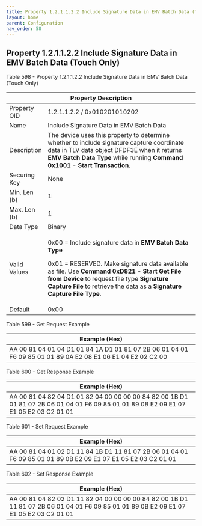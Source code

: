 ```yaml
---
title: Property 1.2.1.1.2.2 Include Signature Data in EMV Batch Data (Touch Only)
layout: home
parent: Configuration
nav_order: 58
---
```


## Property 1.2.1.1.2.2 Include Signature Data in EMV Batch Data (Touch Only)

Table 598 - Property 1.2.1.1.2.2 Include Signature Data in EMV Batch
Data (Touch Only)

<table>
<colgroup>
<col style="width: 14%" />
<col style="width: 85%" />
</colgroup>
<thead>
<tr>
<th colspan="2">Property Description</th>
</tr>
</thead>
<tbody>
<tr>
<td>Property OID</td>
<td>1.2.1.1.2.2 / 0x010201010202</td>
</tr>
<tr>
<td>Name</td>
<td>Include Signature Data in EMV Batch Data</td>
</tr>
<tr>
<td>Description</td>
<td>The device uses this property to determine whether to include
signature capture coordinate data in TLV data object DFDF3E when it
returns <strong>EMV Batch Data Type</strong> while running
<strong>Command 0x1001 - Start Transaction</strong>.</td>
</tr>
<tr>
<td>Securing Key</td>
<td>None</td>
</tr>
<tr>
<td>Min. Len (b)</td>
<td>1</td>
</tr>
<tr>
<td>Max. Len (b)</td>
<td>1</td>
</tr>
<tr>
<td>Data Type</td>
<td>Binary</td>
</tr>
<tr>
<td>Valid Values</td>
<td><p>0x00 = Include signature data in <strong>EMV Batch Data
Type</strong></p>
<p>0x01 = RESERVED. Make signature data available as file. Use
<strong>Command 0xD821 - Start Get File from Device</strong> to request
file type <strong>Signature Capture File</strong> to retrieve the data
as a <strong>Signature Capture File Type</strong>.</p></td>
</tr>
<tr>
<td>Default</td>
<td>0x00</td>
</tr>
</tbody>
</table>

Table 599 - Get Request Example

| Example (Hex) |
|----|
| AA 00 81 04 01 04 D1 01 84 1A D1 01 81 07 2B 06 01 04 01 F6 09 85 01 01 89 0A E2 08 E1 06 E1 04 E2 02 C2 00 |

Table 600 - Get Response Example

| Example (Hex) |
|----|
| AA 00 81 04 82 04 D1 01 82 04 00 00 00 00 84 82 00 1B D1 01 81 07 2B 06 01 04 01 F6 09 85 01 01 89 0B E2 09 E1 07 E1 05 E2 03 C2 01 01 |

Table 601 - Set Request Example

| Example (Hex) |
|----|
| AA 00 81 04 01 02 D1 11 84 1B D1 11 81 07 2B 06 01 04 01 F6 09 85 01 01 89 0B E2 09 E1 07 E1 05 E2 03 C2 01 01 |

Table 602 - Set Response Example

| Example (Hex) |
|----|
| AA 00 81 04 82 02 D1 11 82 04 00 00 00 00 84 82 00 1B D1 11 81 07 2B 06 01 04 01 F6 09 85 01 01 89 0B E2 09 E1 07 E1 05 E2 03 C2 01 01 |

##